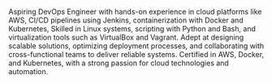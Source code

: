 Aspiring DevOps Engineer with hands-on experience in cloud platforms like AWS, CI/CD pipelines using Jenkins, containerization with Docker and Kubernetes, Skilled in Linux systems, scripting with Python and Bash, and virtualization tools such as VirtualBox and Vagrant. Adept at designing scalable solutions, optimizing deployment processes, and collaborating with cross-functional teams to deliver reliable systems. Certified in AWS, Docker, and Kubernetes, with a strong passion for cloud technologies and automation.




<!---
bhaktraj/bhaktraj is a ✨ special ✨ repository because its `README.md` (this file) appears on your GitHub profile.
You can click the Preview link to take a look at your changes.
--->
